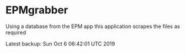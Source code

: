 # EPMgrabber
Using a database from the EPM app this application scrapes the files as required


Latest backup: Sun Oct 6 06:42:01 UTC 2019
